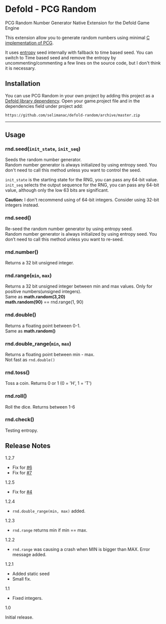 # Defold - PCG Random

PCG Random Number Generator Native Extension for the Defold Game Engine

This extension allow you to generate random numbers using minimal [C implementation of PCG](http://www.pcg-random.org/using-pcg-c-basic.html).

It uses [entropy](https://github.com/imneme/pcg-c/blob/master/extras/entropy.c) seed internally with fallback to time based seed. You can switch to Time based seed and remove the entropy by uncommenting/commenting a few lines on the source code, but I don't think it is necessary. 

## Installation
You can use PCG Random in your own project by adding this project as a [Defold library dependency](http://www.defold.com/manuals/libraries/). Open your game.project file and in the dependencies field under project add:

	https://github.com/selimanac/defold-random/archive/master.zip
	
---

## Usage

### rnd.seed(`init_state`, `init_seq`)

Seeds the random number generator.   
Random number generator is always initialized by using entropy seed. You don't need to call this method unless you want to control the seed.


`init_state` is the starting state for the RNG, you can pass any 64-bit value.  
`init_seq` selects the output sequence for the RNG, you can pass any 64-bit value, although only the low 63 bits are significant.
 
**Caution:** I don't recommend using of 64-bit integers. Consider using 32-bit integers instead. 

### rnd.seed()

Re-seed the random number generator by using entropy seed.  
Random number generator is always initialized by using entropy seed. You don’t need to call this method unless you want to re-seed.

### rnd.number()

Returns a 32 bit unsigned integer.

### rnd.range(`min`, `max`)

Returns a 32 bit unsigned integer between min and max values. Only for positive numbers(unsigned integers).   
Same as **math.random(3,20)**  
**math.random(90)** == rnd.range(1, 90)

###  rnd.double()

Returns a floating point between 0-1.  
Same as **math.random()**

###  rnd.double_range(`min`, `max`)

Returns a floating point between min - max.  
Not fast as `rnd.double()`

###  rnd.toss()

Toss a coin. Returns 0 or 1 (0 = 'H', 1 = 'T')

###  rnd.roll()

Roll the dice. Returns between 1-6

###  rnd.check()

Testing entropy.



## Release Notes  

1.2.7

- Fix for [#6](https://github.com/selimanac/defold-random/issues/6#issue-951284950)
- Fix for [#7](https://github.com/selimanac/defold-random/issues/7#issue-951982666)

1.2.5

- Fix for [#4](https://github.com/selimanac/defold-random/issues/4#issue-837151758)

1.2.4

- `rnd.double_range(min, max)` added.

1.2.3

- `rnd.range` returns min if min == max.

1.2.2

- `rnd.range` was causing a crash when MIN is bigger than MAX. Error message added.

1.2.1

- Added static seed
- Small fix.

1.1

- Fixed integers.

1.0

Initial release.